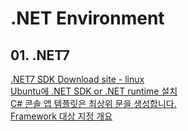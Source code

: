 # .NET Environment

## 01. .NET7

[.NET7 SDK Download site - linux](https://dotnet.microsoft.com/ko-kr/download/dotnet/thank-you/sdk-7.0.403-linux-x64-binaries)  
[Ubuntu에 .NET SDK or .NET runtime 설치](https://learn.microsoft.com/ko-kr/dotnet/core/install/linux-ubuntu)  
[C# 콘솔 앱 템플릿은 최상위 문을 생성합니다.](https://learn.microsoft.com/ko-kr/dotnet/core/tutorials/top-level-templates)  
[Framework 대상 지정 개요](https://learn.microsoft.com/ko-kr/visualstudio/ide/visual-studio-multi-targeting-overview?view=vs-2022)
